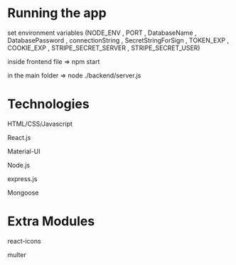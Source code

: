 # Running the app
set environment variables (NODE_ENV , PORT , DatabaseName , DatabasePassword , connectionString , SecretStringForSign , TOKEN_EXP , COOKIE_EXP , STRIPE_SECRET_SERVER , STRIPE_SECRET_USER)

inside frontend file => npm start

in the main folder => node ./backend/server.js

# Technologies
HTML/CSS/Javascript

React.js

Material-UI

Node.js

express.js

Mongoose

# Extra Modules
react-icons

multer
